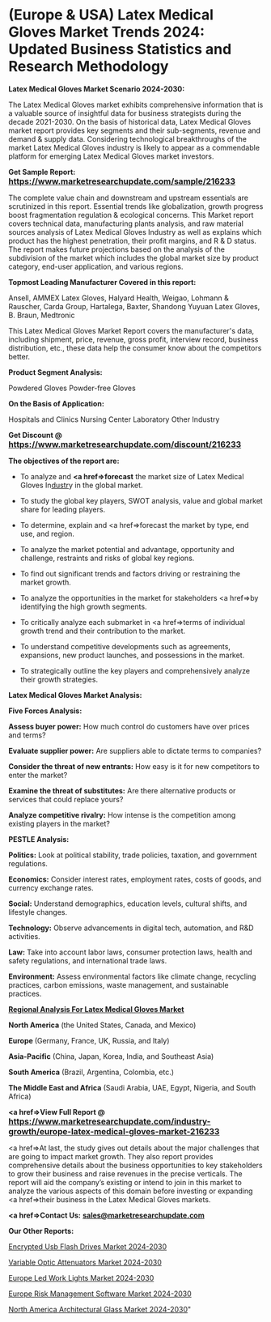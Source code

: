 # (Europe & USA) Latex Medical Gloves Market Trends 2024: Updated Business Statistics and Research Methodology

<strong>Latex Medical Gloves Market Scenario 2024-2030:</strong>

The Latex Medical Gloves market exhibits comprehensive information that is a valuable source of insightful data for business strategists during the decade 2021-2030. On the basis of historical data, Latex Medical Gloves market report provides key segments and their sub-segments, revenue and demand &amp; supply data. Considering technological breakthroughs of the market Latex Medical Gloves industry is likely to appear as a commendable platform for emerging Latex Medical Gloves market investors.

<strong>Get Sample Report: <a href=https://www.marketresearchupdate.com/sample/216233><font size=3 color=#0000ff>https://www.marketresearchupdate.com/sample/216233</font></a></strong>

The complete value chain and downstream and upstream essentials are scrutinized in this report. Essential trends like globalization, growth progress boost fragmentation regulation &amp; ecological concerns. This Market report covers technical data, manufacturing plants analysis, and raw material sources analysis of Latex Medical Gloves Industry as well as explains which product has the highest penetration, their profit margins, and R & D status. The report makes future projections based on the analysis of the subdivision of the market which includes the global market size by product category, end-user application, and various regions.

<strong>Topmost Leading Manufacturer Covered in this report:</strong>

Ansell, AMMEX Latex Gloves, Halyard Health, Weigao, Lohmann & Rauscher, Carda Group, Hartalega, Baxter, Shandong Yuyuan Latex Gloves, B. Braun, Medtronic

This Latex Medical Gloves Market Report covers the manufacturer's data, including shipment, price, revenue, gross profit, interview record, business distribution, etc., these data help the consumer know about the competitors better.

<strong>Product Segment Analysis: </strong>

Powdered Gloves
Powder-free Gloves

<strong>On the Basis of Application:</strong>

Hospitals and Clinics
Nursing Center
Laboratory
Other Industry

<strong>Get Discount @ <a href=https://www.marketresearchupdate.com/discount/216233><font size=3 color=#0000ff>https://www.marketresearchupdate.com/discount/216233</font></a></strong>

<strong><b>The objectives of the report are:</b></strong>

- To analyze and <strong><a href=><strong>forecast</strong></a></strong> the market size of Latex Medical Gloves In<a href=ASDF991299>dustr</a>y in the global market.

- To study the global key players, SWOT analysis, value and global market share for leading players.

- To determine, explain and <a href=>forecast</a> the market by type, end use, and region.

- To analyze the market potential and advantage, opportunity and challenge, restraints and risks of global key regions.

- To find out significant trends and factors driving or restraining the market growth.

- To analyze the opportunities in the market for stakeholders <a href=>by</a> identifying the high growth segments.

- To critically analyze each submarket in <a href=>terms</a> of individual growth trend and their contribution to the market.

- To understand competitive developments such as agreements, expansions, new product launches, and possessions in the market.

- To strategically outline the key players and comprehensively analyze their growth strategies.

<strong>Latex Medical Gloves Market Analysis:</strong>

<strong>Five Forces Analysis:</strong>

<strong>Assess buyer power:</strong> How much control do customers have over prices and terms?

<strong>Evaluate supplier power:</strong> Are suppliers able to dictate terms to companies?

<strong>Consider the threat of new entrants:</strong> How easy is it for new competitors to enter the market?

<strong>Examine the threat of substitutes:</strong> Are there alternative products or services that could replace yours?

<strong>Analyze competitive rivalry:</strong> How intense is the competition among existing players in the market?

<strong>PESTLE Analysis:</strong>

<strong>Politics:</strong> Look at political stability, trade policies, taxation, and government regulations.

<strong>Economics:</strong> Consider interest rates, employment rates, costs of goods, and currency exchange rates.

<strong>Social:</strong> Understand demographics, education levels, cultural shifts, and lifestyle changes.

<strong>Technology:</strong> Observe advancements in digital tech, automation, and R&D activities.

<strong>Law:</strong> Take into account labor laws, consumer protection laws, health and safety regulations, and international trade laws.

<strong>Environment:</strong> Assess environmental factors like climate change, recycling practices, carbon emissions, waste management, and sustainable practices.

<strong><u><b>Regional Analysis For Latex Medical Gloves Market</b></u></strong>

<strong><b>North America</b></strong> (the United States, Canada, and Mexico)

<strong><b>Europe </b></strong>(Germany, France, UK, Russia, and Italy)

<strong><b>Asia-Pacific</b></strong> (China, Japan, Korea, India, and Southeast Asia)

<strong><b>South America</b></strong> (Brazil, Argentina, Colombia, etc.)

<strong><b>The Middle East and Africa</b></strong> (Saudi Arabia, UAE, Egypt, Nigeria, and South Africa)

<strong><a href=>View Full Report</a> @ <a href=https://www.marketresearchupdate.com/industry-growth/europe-latex-medical-gloves-market-216233><font size=3 color=#0000ff>https://www.marketresearchupdate.com/industry-growth/europe-latex-medical-gloves-market-216233</font></a></strong>

<a href=>At last,</a> the study gives out details about the major challenges that are going to impact market growth. They also report provides comprehensive details about the business opportunities to key stakeholders to grow their business and raise revenues in the precise verticals. The report will aid the company’s existing or intend to join in this market to analyze the various aspects of this domain before investing or expanding <a href=>their</a> business in the Latex Medical Gloves markets.

<strong><a href=>Contact Us:</a></strong>
<strong>sales@marketresearchupdate.com</strong>

<strong>Our Other Reports:</strong>

<a href=https://www.linkedin.com/pulse/encrypted-usb-flash-drives-market-size-growth>Encrypted Usb Flash Drives Market 2024-2030</a>

<a href=https://www.linkedin.com/pulse/variable-optic-attenuators-market-size-trends>Variable Optic Attenuators Market 2024-2030</a>

<a href=https://www.linkedin.com/pulse/europe-led-work-lights-market-2023-thriving>Europe Led Work Lights Market 2024-2030</a>

<a href=https://www.linkedin.com/pulse/europe-risk-management-software-market-2023-comprehensive-ucbef/>Europe Risk Management Software Market 2024-2030</a>

<a href=https://www.linkedin.com/pulse/north-america-architectural-glass-market-analysis-fuptf/>North America Architectural Glass Market 2024-2030</a>"
